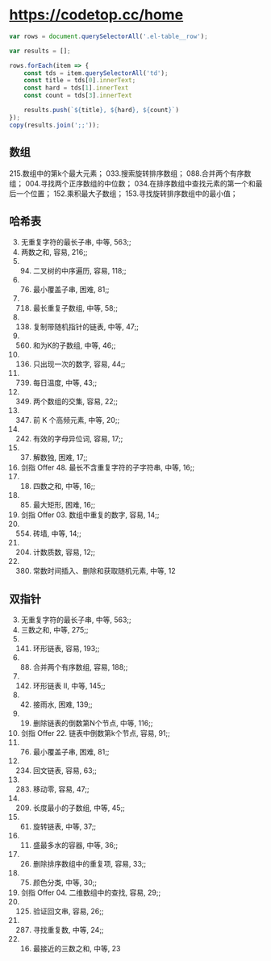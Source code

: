 # https://codetop.cc/home

```javascript
var rows = document.querySelectorAll('.el-table__row');

var results = [];

rows.forEach(item => {
	const tds = item.querySelectorAll('td');
	const title = tds[0].innerText;
	const hard = tds[1].innerText
	const count = tds[3].innerText

	results.push(`${title}, ${hard}, ${count}`)
});
copy(results.join(';;'));
```

## 数组

215.数组中的第k个最大元素；
033.搜索旋转排序数组；
088.合并两个有序数组；
004.寻找两个正序数组的中位数；
034.在排序数组中查找元素的第一个和最后一个位置；
152.乘积最大子数组；
153.寻找旋转排序数组中的最小值；


## 哈希表

3. 无重复字符的最长子串, 中等, 563;;
1. 两数之和, 容易, 216;;
2. 94. 二叉树的中序遍历, 容易, 118;;
3. 76. 最小覆盖子串, 困难, 81;;
4. 718. 最长重复子数组, 中等, 58;;
5. 138. 复制带随机指针的链表, 中等, 47;;
6. 560. 和为K的子数组, 中等, 46;;
7. 136. 只出现一次的数字, 容易, 44;;
8. 739. 每日温度, 中等, 43;;
9. 349. 两个数组的交集, 容易, 22;;
10. 347. 前 K 个高频元素, 中等, 20;;
11. 242. 有效的字母异位词, 容易, 17;;
12. 37. 解数独, 困难, 17;;
13. 剑指 Offer 48. 最长不含重复字符的子字符串, 中等, 16;;
14. 18. 四数之和, 中等, 16;;
15. 85. 最大矩形, 困难, 16;;
16. 剑指 Offer 03. 数组中重复的数字, 容易, 14;;
17. 554. 砖墙, 中等, 14;;
18. 204. 计数质数, 容易, 12;;
19. 380. 常数时间插入、删除和获取随机元素, 中等, 12

## 双指针

3. 无重复字符的最长子串, 中等, 563;;
15. 三数之和, 中等, 275;;
16. 141. 环形链表, 容易, 193;;
17. 88. 合并两个有序数组, 容易, 188;;
18. 142. 环形链表 II, 中等, 145;;
19. 42. 接雨水, 困难, 139;;
20. 19. 删除链表的倒数第N个节点, 中等, 116;;
21. 剑指 Offer 22. 链表中倒数第k个节点, 容易, 91;;
22. 76. 最小覆盖子串, 困难, 81;;
23. 234. 回文链表, 容易, 63;;
24. 283. 移动零, 容易, 47;;
25. 209. 长度最小的子数组, 中等, 45;;
26. 61. 旋转链表, 中等, 37;;
27. 11. 盛最多水的容器, 中等, 36;;
28. 26. 删除排序数组中的重复项, 容易, 33;;
29. 75. 颜色分类, 中等, 30;;
30. 剑指 Offer 04. 二维数组中的查找, 容易, 29;;
31. 125. 验证回文串, 容易, 26;;
32. 287. 寻找重复数, 中等, 24;;
33. 16. 最接近的三数之和, 中等, 23
